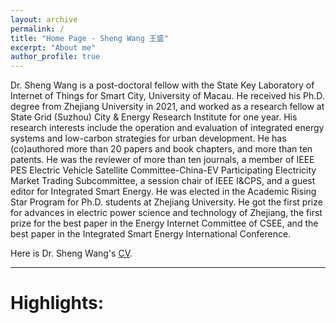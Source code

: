 ```yaml
---
layout: archive
permalink: /
title: "Home Page - Sheng Wang 王盛"
excerpt: "About me"
author_profile: true
---
```




Dr. Sheng Wang is a post-doctoral fellow with the State Key Laboratory of Internet of Things for Smart City, University of Macau. He received his Ph.D. degree from Zhejiang University in 2021, and worked as a research fellow at State Grid (Suzhou) City & Energy Research Institute for one year. His research interests include the operation and evaluation of integrated energy systems and low-carbon strategies for urban development. He has (co)authored more than 20 papers and book chapters, and more than ten patents. He was the reviewer of more than ten journals, a member of IEEE PES Electric Vehicle Satellite Committee-China-EV Participating Electricity Market Trading Subcommittee, a session chair of IEEE I&CPS, and a guest editor for Integrated Smart Energy. He was elected in the Academic Rising Star Program for Ph.D. students at Zhejiang University. He got the first prize for advances in electric power science and technology of Zhejiang, the first prize for the best paper in the Energy Internet Committee of CSEE, and the best paper in the Integrated Smart Energy International Conference.

Here is Dr. Sheng Wang's [CV](https://shengwang-ee.github.io/files/CV/CV_-_Sheng_Wang.pdf).



------

Highlights:
======


